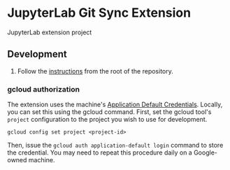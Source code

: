 # JupyterLab Git Sync Extension

JupyterLab extension project

## Development

1. Follow the [instructions](../#Development) from the root of the repository.

### gcloud authorization

The extension uses the machine's
[Application Default Credentials](https://cloud.google.com/docs/authentication/production).
Locally, you can set this using the gcloud command. First, set the gcloud tool's
`project` configuration to the project you wish to use for development.

`gcloud config set project <project-id>`

Then, issue the `gcloud auth application-default login` command to store the
credential. You may need to repeat this procedure daily on a Google-owned
machine.
